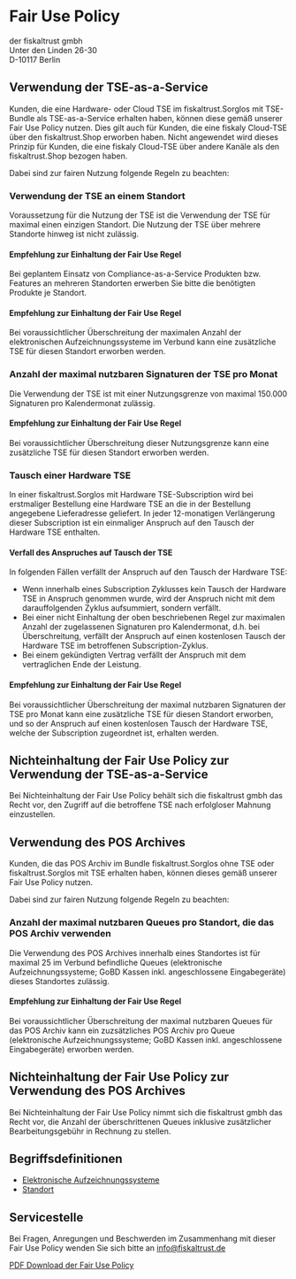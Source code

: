 # Fair Use Policy

der fiskaltrust gmbh<br />
Unter den Linden 26-30<br />
D-10117 Berlin<br />



## Verwendung der TSE-as-a-Service

Kunden, die eine Hardware- oder Cloud TSE im fiskaltrust.Sorglos mit TSE-Bundle als TSE-as-a-Service erhalten haben, können diese gemäß unserer Fair Use Policy nutzen. Dies gilt auch für Kunden, die eine fiskaly Cloud-TSE über den fiskaltrust.Shop erworben haben. Nicht angewendet wird dieses Prinzip für Kunden, die eine fiskaly Cloud-TSE über andere Kanäle als den fiskaltrust.Shop bezogen haben.

Dabei sind zur fairen Nutzung folgende Regeln zu beachten:

### Verwendung der TSE an einem Standort

Voraussetzung für die Nutzung der TSE ist die Verwendung der TSE für maximal einen einzigen Standort. Die Nutzung der TSE über mehrere Standorte hinweg ist nicht zulässig. 

#### Empfehlung zur Einhaltung der Fair Use Regel

Bei geplantem Einsatz von Compliance-as-a-Service Produkten bzw. Features an mehreren Standorten erwerben Sie bitte die benötigten Produkte je Standort.

#### Empfehlung zur Einhaltung der Fair Use Regel

Bei voraussichtlicher Überschreitung der maximalen Anzahl der elektronischen Aufzeichnungssysteme im Verbund kann eine zusätzliche TSE für diesen Standort erworben werden.

### Anzahl der maximal nutzbaren Signaturen der TSE pro Monat

Die Verwendung der TSE ist mit einer Nutzungsgrenze von maximal 150.000 Signaturen pro Kalendermonat zulässig. 

#### Empfehlung zur Einhaltung der Fair Use Regel

Bei voraussichtlicher Überschreitung dieser Nutzungsgrenze kann eine zusätzliche TSE für diesen Standort erworben werden.

### Tausch einer Hardware TSE

In einer fiskaltrust.Sorglos mit Hardware TSE-Subscription wird bei erstmaliger Bestellung eine Hardware TSE an die in der Bestellung angegebene Lieferadresse geliefert. In jeder 12-monatigen Verlängerung dieser Subscription ist ein einmaliger Anspruch auf den Tausch der Hardware TSE enthalten. 

#### Verfall des Anspruches auf Tausch der TSE

In folgenden Fällen verfällt der Anspruch auf den Tausch der Hardware TSE:

- Wenn innerhalb eines Subscription Zyklusses kein Tausch der Hardware TSE in Anspruch genommen wurde, wird der Anspruch nicht mit dem darauffolgenden Zyklus aufsummiert, sondern verfällt. 
- Bei einer nicht Einhaltung der oben beschriebenen Regel zur maximalen Anzahl der zugelassenen Signaturen pro Kalendermonat, d.h. bei Überschreitung, verfällt der Anspruch auf einen kostenlosen Tausch der Hardware TSE im betroffenen Subscription-Zyklus.
- Bei einem gekündigten Vertrag verfällt der Anspruch mit dem vertraglichen Ende der Leistung.

#### Empfehlung zur Einhaltung der Fair Use Regel

Bei voraussichtlicher Überschreitung der maximal nutzbaren Signaturen der TSE pro Monat kann eine zusätzliche TSE für diesen Standort erworben, und so der Anspruch auf einen kostenlosen Tausch der Hardware TSE, welche der Subscription zugeordnet ist, erhalten werden.

## Nichteinhaltung der Fair Use Policy zur Verwendung der TSE-as-a-Service

Bei Nichteinhaltung der Fair Use Policy behält sich die fiskaltrust gmbh das Recht vor, den Zugriff auf die betroffene TSE nach erfolgloser Mahnung einzustellen.

## Verwendung des POS Archives

Kunden, die das POS Archiv im Bundle fiskaltrust.Sorglos ohne TSE oder fiskaltrust.Sorglos mit TSE erhalten haben, können dieses gemäß unserer Fair Use Policy nutzen. 

Dabei sind zur fairen Nutzung folgende Regeln zu beachten:

### Anzahl der maximal nutzbaren Queues pro Standort, die das POS Archiv verwenden

Die Verwendung des POS Archives innerhalb eines Standortes ist für maximal 25 im Verbund befindliche Queues (elektronische Aufzeichnungssysteme; GoBD Kassen inkl. angeschlossene Eingabegeräte) dieses Standortes  zulässig. 

#### Empfehlung zur Einhaltung der Fair Use Regel

Bei voraussichtlicher Überschreitung der maximal nutzbaren Queues für das POS Archiv kann ein zuzsätzliches POS Archiv pro Queue (elektronische Aufzeichnungssysteme; GoBD Kassen inkl. angeschlossene Eingabegeräte) erworben werden.

## Nichteinhaltung der Fair Use Policy zur Verwendung des POS Archives

Bei Nichteinhaltung der Fair Use Policy nimmt sich die fiskaltrust gmbh das Recht vor, die Anzahl der überschrittenen Queues inklusive zusätzlicher Bearbeitungsgebühr in Rechnung zu stellen.

## Begriffsdefinitionen

- [Elektronische Aufzeichnungssysteme](https://github.com/fiskaltrust/productdescription-de-doc/tree/master/glossar#elektronisches-aufzeichnungssystem-kasse-registrierkasse-kassensystem-eingabestation-terminal)
- [Standort](https://github.com/fiskaltrust/productdescription-de-doc/tree/master/glossar#standort-outlet-location)

## Servicestelle

Bei Fragen, Anregungen und Beschwerden im Zusammenhang mit dieser Fair Use Policy wenden Sie sich bitte an [info@fiskaltrust.de](mailto:info@fiskaltrust.de)



[PDF Download der Fair Use Policy](media/market-de-fair-use-policy.pdf)

